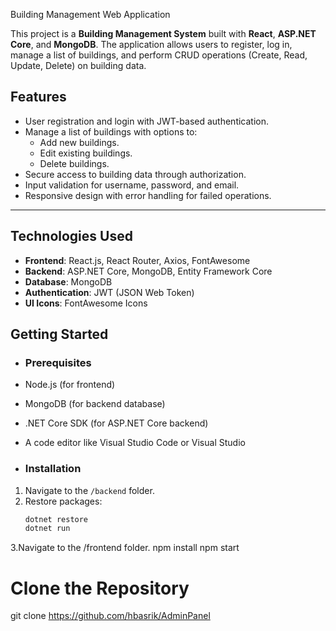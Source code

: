Building Management Web Application

This project is a **Building Management System** built with **React**, **ASP.NET Core**, and **MongoDB**. The application allows users to register, log in, manage a list of buildings, and perform CRUD operations (Create, Read, Update, Delete) on building data.

## Features
- User registration and login with JWT-based authentication.
- Manage a list of buildings with options to:
  - Add new buildings.
  - Edit existing buildings.
  - Delete buildings.
- Secure access to building data through authorization.
- Input validation for username, password, and email.
- Responsive design with error handling for failed operations.

---

## Technologies Used
- **Frontend**: React.js, React Router, Axios, FontAwesome
- **Backend**: ASP.NET Core, MongoDB, Entity Framework Core
- **Database**: MongoDB
- **Authentication**: JWT (JSON Web Token)
- **UI Icons**: FontAwesome Icons

## Getting Started
- ### Prerequisites
- Node.js (for frontend)
- MongoDB (for backend database)
- .NET Core SDK (for ASP.NET Core backend)
- A code editor like Visual Studio Code or Visual Studio

- ### Installation

1. Navigate to the `/backend` folder.
2. Restore packages:
   ```bash
   dotnet restore
   dotnet run
   
3.Navigate to the /frontend folder.
  npm install 
  npm start

# Clone the Repository
   git clone https://github.com/hbasrik/AdminPanel
